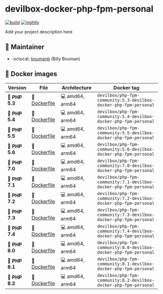 # devilbox-docker-php-fpm-personal

[![build](https://github.com/devilbox/docker-php-fpm-community/workflows/devilbox-docker-php-fpm-personal_build/badge.svg)](https://github.com/devilbox/docker-php-fpm-community/actions?workflow=devilbox-docker-php-fpm-personal_build)
[![nightly](https://github.com/devilbox/docker-php-fpm-community/workflows/devilbox-docker-php-fpm-personal_nightly/badge.svg)](https://github.com/devilbox/docker-php-fpm-community/actions?workflow=devilbox-docker-php-fpm-personal_nightly)


Add your project description here

## :busts_in_silhouette: Maintainer

* :octocat: [boumanb](https://github.com/boumanb) (Billy Bouman)


## :whale: Docker images

| Version                | File                                       | Architecture            | Docker tag |
|------------------------|--------------------------------------------|-------------------------|------------|
| :elephant: **PHP 5.3** | :file_folder: [Dockerfile](Dockerfile-5.3) | :computer: amd64, arm64 | `devilbox/php-fpm-community:5.3-devilbox-docker-php-fpm-personal` |
| :elephant: **PHP 5.4** | :file_folder: [Dockerfile](Dockerfile-5.4) | :computer: amd64, arm64 | `devilbox/php-fpm-community:5.4-devilbox-docker-php-fpm-personal` |
| :elephant: **PHP 5.5** | :file_folder: [Dockerfile](Dockerfile-5.5) | :computer: amd64, arm64 | `devilbox/php-fpm-community:5.5-devilbox-docker-php-fpm-personal` |
| :elephant: **PHP 5.6** | :file_folder: [Dockerfile](Dockerfile-5.6) | :computer: amd64, arm64 | `devilbox/php-fpm-community:5.6-devilbox-docker-php-fpm-personal` |
| :elephant: **PHP 7.0** | :file_folder: [Dockerfile](Dockerfile-7.0) | :computer: amd64, arm64 | `devilbox/php-fpm-community:7.0-devilbox-docker-php-fpm-personal` |
| :elephant: **PHP 7.1** | :file_folder: [Dockerfile](Dockerfile-7.1) | :computer: amd64, arm64 | `devilbox/php-fpm-community:7.1-devilbox-docker-php-fpm-personal` |
| :elephant: **PHP 7.2** | :file_folder: [Dockerfile](Dockerfile-7.2) | :computer: amd64, arm64 | `devilbox/php-fpm-community:7.2-devilbox-docker-php-fpm-personal` |
| :elephant: **PHP 7.3** | :file_folder: [Dockerfile](Dockerfile-7.3) | :computer: amd64, arm64 | `devilbox/php-fpm-community:7.3-devilbox-docker-php-fpm-personal` |
| :elephant: **PHP 7.4** | :file_folder: [Dockerfile](Dockerfile-7.4) | :computer: amd64, arm64 | `devilbox/php-fpm-community:7.4-devilbox-docker-php-fpm-personal` |
| :elephant: **PHP 8.0** | :file_folder: [Dockerfile](Dockerfile-8.0) | :computer: amd64, arm64 | `devilbox/php-fpm-community:8.0-devilbox-docker-php-fpm-personal` |
| :elephant: **PHP 8.1** | :file_folder: [Dockerfile](Dockerfile-8.1) | :computer: amd64, arm64 | `devilbox/php-fpm-community:8.1-devilbox-docker-php-fpm-personal` |
| :elephant: **PHP 8.2** | :file_folder: [Dockerfile](Dockerfile-8.2) | :computer: amd64, arm64 | `devilbox/php-fpm-community:8.2-devilbox-docker-php-fpm-personal` |
